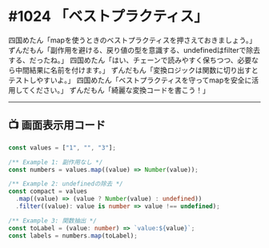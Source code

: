 # #1024 「ベストプラクティス」

四国めたん「mapを使うときのベストプラクティスを押さえておきましょう。」
ずんだもん「副作用を避ける、戻り値の型を意識する、undefinedはfilterで除去する、だったね。」
四国めたん「はい、チェーンで読みやすく保ちつつ、必要なら中間結果に名前を付けます。」
ずんだもん「変換ロジックは関数に切り出すとテストしやすいよ。」
四国めたん「ベストプラクティスを守ってmapを安全に活用してください。」
ずんだもん「綺麗な変換コードを書こう！」

---

## 📺 画面表示用コード

```typescript
const values = ["1", "", "3"];

/** Example 1: 副作用なし */
const numbers = values.map((value) => Number(value));

/** Example 2: undefinedの除去 */
const compact = values
  .map((value) => (value ? Number(value) : undefined))
  .filter((value): value is number => value !== undefined);

/** Example 3: 関数抽出 */
const toLabel = (value: number) => `value:${value}`;
const labels = numbers.map(toLabel);
```
